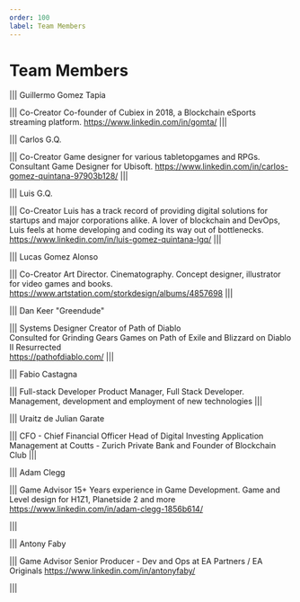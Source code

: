 ```yaml
---
order: 100
label: Team Members
---
```


# Team Members

||| Guillermo Gomez Tapia

||| Co-Creator
Co-founder of Cubiex in 2018, a Blockchain eSports streaming platform.
https://www.linkedin.com/in/gomta/
|||

||| Carlos G.Q.

||| Co-Creator
Game designer for various tabletopgames and RPGs.   
Consultant Game Designer for Ubisoft.
https://www.linkedin.com/in/carlos-gomez-quintana-97903b128/
|||

||| Luis G.Q.

||| Co-Creator
Luis has a track record of providing digital solutions for startups and major corporations alike. A lover of blockchain and DevOps, Luis feels at home developing and coding its way out of bottlenecks.
https://www.linkedin.com/in/luis-gomez-quintana-lgq/
|||

||| Lucas Gomez Alonso

||| Co-Creator
 Art Director. Cinematography.
Concept designer, illustrator for video games and books.
 https://www.artstation.com/storkdesign/albums/4857698
|||


||| Dan Keer "Greendude"

||| Systems Designer 
Creator of Path of Diablo   
Consulted for Grinding Gears Games on Path of Exile and Blizzard on Diablo II Resurrected  
https://pathofdiablo.com/
|||


||| Fabio Castagna 

||| Full-stack Developer
Product Manager, Full Stack Developer. Management, development and employment of new technologies
|||



||| Uraitz de Julian Garate

||| CFO - Chief Financial Officer
Head of Digital Investing Application Management at Coutts - Zurich Private Bank and Founder of Blockchain Club
|||


||| Adam Clegg

||| Game Advisor
15+ Years experience in Game Development. Game and Level design for H1Z1, Planetside 2 and more
https://www.linkedin.com/in/adam-clegg-1856b614/

|||

||| Antony Faby

||| Game Advisor
Senior Producer - Dev and Ops at EA Partners / EA Originals
https://www.linkedin.com/in/antonyfaby/

|||

